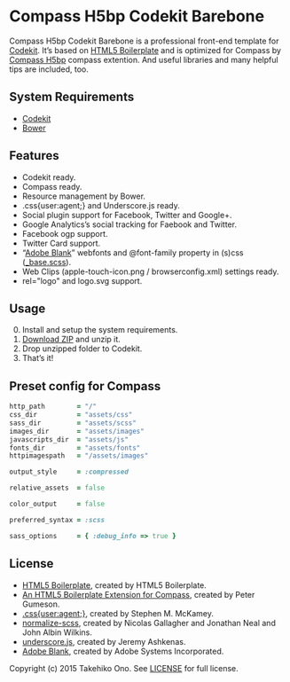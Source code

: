 # Compass H5bp Codekit Barebone

Compass H5bp Codekit Barebone is a professional front-end template for [Codekit](https://incident57.com/codekit/).
It’s based on [HTML5 Boilerplate](http://html5boilerplate.com/) and is optimized for Compass by [Compass H5bp](https://github.com/sporkd/compass-h5bp) compass extention.
And useful libraries and many helpful tips are included, too.


## System Requirements

* [Codekit](https://incident57.com/codekit/)
* [Bower](http://bower.io)


## Features

* Codekit ready.
* Compass ready.
* Resource management by Bower.
* .css{user:agent;} and Underscore.js ready.
* Social plugin support for Facebook, Twitter and Google+.
* Google Analytics’s social tracking for Faebook and Twitter.
* Facebook ogp support.
* Twitter Card support.
* “[Adobe Blank](http://sourceforge.net/adobe/adobe-blank/wiki/Home/)” webfonts and @font-family property in (s)css ([_base.scss](https://github.com/onopko/compass-h5bp-codekit-barebone/blob/master/assets/scss/base.scss)).
* Web Clips (apple-touch-icon.png / browserconfig.xml) settings ready.
* rel="logo" and logo.svg support.


## Usage

0. Install and setup the system requirements.
1. [Download ZIP](https://github.com/onopko/compass-h5bp-codekit-barebone/archive/master.zip) and unzip it.
2. Drop unzipped folder to Codekit.
3. That’s it!


## Preset config for Compass

```ruby
http_path        = "/"
css_dir          = "assets/css"
sass_dir         = "assets/scss"
images_dir       = "assets/images"
javascripts_dir  = "assets/js"
fonts_dir        = "assets/fonts"
httpimagespath   = "/assets/images"

output_style     = :compressed

relative_assets  = false

color_output     = false

preferred_syntax = :scss

sass_options     = { :debug_info => true }
```


## License

* [HTML5 Boilerplate](http://html5boilerplate.com/), created by HTML5 Boilerplate.
* [An HTML5 Boilerplate Extension for Compass](https://github.com/sporkd/compass-h5bp), created by Peter Gumeson.
* [.css{user:agent;}](https://github.com/mckamey/cssuseragent), created by Stephen M. McKamey.
* [normalize-scss](https://github.com/JohnAlbin/normalize-scss), created by Nicolas Gallagher and Jonathan Neal and John Albin Wilkins.
* [underscore.js](https://github.com/jashkenas/underscore), created by Jeremy Ashkenas.
* [Adobe Blank](http://sourceforge.net/adobe/adobe-blank/), created by Adobe Systems Incorporated.

Copyright (c) 2015 Takehiko Ono. See [LICENSE](https://github.com/onopko/compass-h5bp-codekit-barebone/blob/master/LICENSE.md) for full license.
